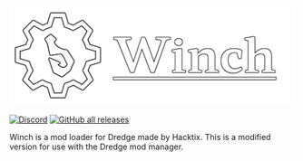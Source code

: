 ﻿![Winch](../banner.png)

[![Discord](https://img.shields.io/discord/1097191320935735346?style=for-the-badge)](https://discord.gg/qFqPuTUAmD)
[![GitHub all releases](https://img.shields.io/github/downloads/DREDGE-Mods/Winch/total?style=for-the-badge)](https://github.com/DREDGE-Mods/Winch/releases)

Winch is a mod loader for Dredge made by Hacktix. This is a modified version for use with the Dredge mod manager.